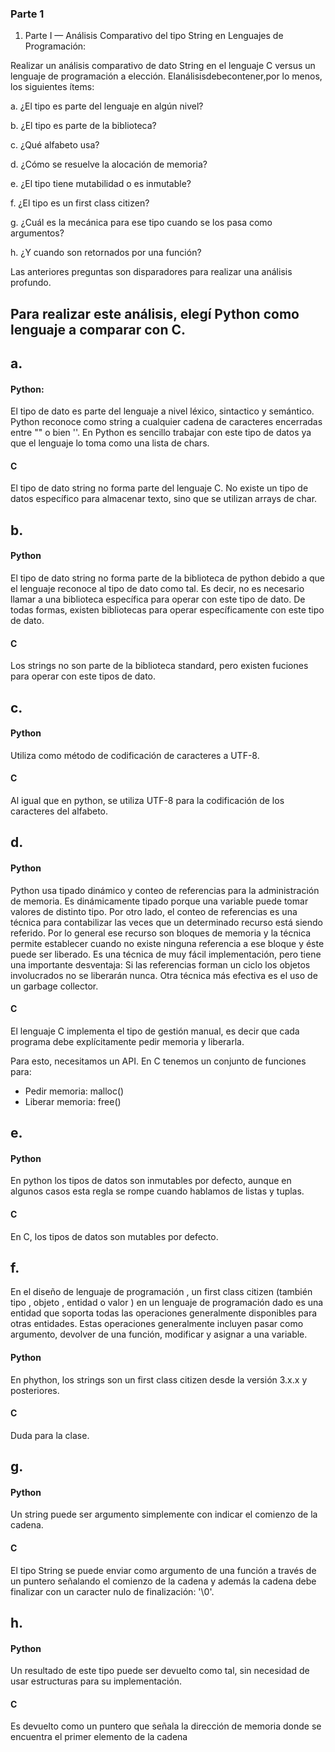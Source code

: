 ### Parte 1

1. Parte I — Análisis Comparativo del tipo String en Lenguajes de Programación:

Realizar un análisis comparativo de dato String en el lenguaje C versus un
lenguaje de programación a elección. Elanálisisdebecontener,por lo menos,
los siguientes ítems:

a. ¿El tipo es parte del lenguaje en algún nivel?

b. ¿El tipo es parte de la biblioteca?

c. ¿Qué alfabeto usa?

d. ¿Cómo se resuelve la alocación de memoria?

e. ¿El tipo tiene mutabilidad o es inmutable?

f. ¿El tipo es un first class citizen?

g. ¿Cuál es la mecánica para ese tipo cuando 
se los pasa como
argumentos?

h. ¿Y cuando son retornados por una función?

Las anteriores preguntas son disparadores para realizar una análisis
profundo.

## Para realizar este análisis, elegí Python como lenguaje a comparar con C.

## a. 

#### Python:
El tipo de dato es parte del lenguaje a nivel léxico, sintactico y semántico.
Python reconoce como string a cualquier cadena de caracteres encerradas entre "" o bien ''.
En Python es sencillo trabajar con este tipo de datos ya que el lenguaje lo toma como una lista de chars.

#### C
El tipo de dato string no forma parte del lenguaje C. No existe un tipo de datos específico para almacenar texto, sino que se utilizan arrays de char.

## b.

#### Python
El tipo de dato string no forma parte de la biblioteca de python debido a que el lenguaje reconoce al tipo de dato como tal. Es decir, no es necesario llamar a una biblioteca específica para operar con este tipo de dato. 
De todas formas, existen bibliotecas para operar específicamente con este tipo de dato.

#### C
Los strings no son parte de la biblioteca standard, pero existen fuciones para operar con este tipos de dato.

## c.

#### Python

Utiliza como método de codificación de caracteres a UTF-8.

#### C
Al igual que en python, se utiliza UTF-8 para la codificación de los caracteres del alfabeto.

## d.

#### Python 

Python usa tipado dinámico y conteo de referencias para la administración de memoria. Es dinámicamente tipado porque una variable puede tomar valores de distinto tipo. Por otro lado, el conteo de referencias es una técnica para contabilizar las veces que un determinado recurso está siendo referido. Por lo general ese recurso son bloques de memoria y la técnica permite establecer cuando no existe ninguna referencia a ese bloque y éste puede ser liberado. Es una técnica de muy fácil implementación, pero tiene una importante desventaja: Si las referencias forman un ciclo los objetos involucrados no se liberarán nunca. Otra técnica más efectiva es el uso de un garbage collector.
#### C
El lenguaje C implementa el tipo de gestión manual, es decir que cada programa debe explícitamente pedir memoria y liberarla.

Para esto, necesitamos un API. En C tenemos un conjunto de funciones para:

- Pedir memoria: malloc()
- Liberar memoria: free()

##  e. 
#### Python
En python los tipos de datos son inmutables por defecto, aunque en algunos casos esta regla se rompe cuando hablamos de listas y tuplas.

#### C
En C, los tipos de datos son mutables por defecto.

## f.
En el diseño de lenguaje de programación , un first class citizen (también tipo , objeto , entidad o valor ) en un lenguaje de programación dado es una entidad que soporta todas las operaciones generalmente disponibles para otras entidades. Estas operaciones generalmente incluyen pasar como argumento, devolver de una función, modificar y asignar a una variable. 

#### Python

En phython, los strings son un first class citizen desde la versión 3.x.x y posteriores.

#### C

Duda para la clase.

## g.
#### Python

Un string puede ser argumento simplemente con indicar el comienzo de la cadena.

#### C
El tipo String se puede enviar como argumento de una función a través de un puntero señalando el comienzo de la cadena y además la cadena debe finalizar con un caracter nulo de finalización: '\0'.

## h.

#### Python

Un resultado de este tipo puede ser devuelto como tal, sin necesidad de usar estructuras para su implementación.
#### C 
Es devuelto como un puntero que señala la dirección de memoria donde se encuentra el primer elemento de la  cadena
